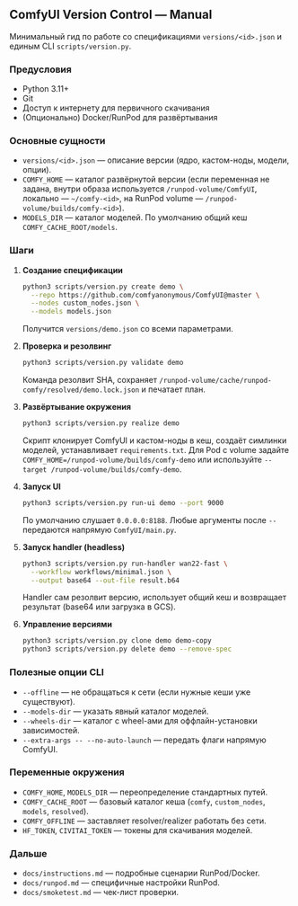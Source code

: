 ## ComfyUI Version Control — Manual

Минимальный гид по работе со спецификациями `versions/<id>.json` и единым CLI `scripts/version.py`.

### Предусловия

-   Python 3.11+
-   Git
-   Доступ к интернету для первичного скачивания
-   (Опционально) Docker/RunPod для развёртывания

### Основные сущности

-   `versions/<id>.json` — описание версии (ядро, кастом-ноды, модели, опции).
-   `COMFY_HOME` — каталог развёрнутой версии (если переменная не задана, внутри образа используется `/runpod-volume/ComfyUI`, локально — `~/comfy-<id>`, на RunPod volume — `/runpod-volume/builds/comfy-<id>`).
-   `MODELS_DIR` — каталог моделей. По умолчанию общий кеш `COMFY_CACHE_ROOT/models`.

### Шаги

1. **Создание спецификации**

    ```bash
    python3 scripts/version.py create demo \
      --repo https://github.com/comfyanonymous/ComfyUI@master \
      --nodes custom_nodes.json \
      --models models.json
    ```

    Получится `versions/demo.json` со всеми параметрами.

2. **Проверка и резолвинг**

    ```bash
    python3 scripts/version.py validate demo
    ```

    Команда резолвит SHA, сохраняет `/runpod-volume/cache/runpod-comfy/resolved/demo.lock.json` и печатает план.

3. **Развёртывание окружения**

    ```bash
    python3 scripts/version.py realize demo
    ```

    Скрипт клонирует ComfyUI и кастом-ноды в кеш, создаёт симлинки моделей, устанавливает `requirements.txt`. Для Pod с volume задайте `COMFY_HOME=/runpod-volume/builds/comfy-demo` или используйте `--target /runpod-volume/builds/comfy-demo`.

4. **Запуск UI**

    ```bash
    python3 scripts/version.py run-ui demo --port 9000
    ```

    По умолчанию слушает `0.0.0.0:8188`. Любые аргументы после `--` передаются напрямую `ComfyUI/main.py`.

5. **Запуск handler (headless)**

    ```bash
    python3 scripts/version.py run-handler wan22-fast \
      --workflow workflows/minimal.json \
      --output base64 --out-file result.b64
    ```

    Handler сам резолвит версию, использует общий кеш и возвращает результат (base64 или загрузка в GCS).

6. **Управление версиями**

    ```bash
    python3 scripts/version.py clone demo demo-copy
    python3 scripts/version.py delete demo --remove-spec
    ```

### Полезные опции CLI

-   `--offline` — не обращаться к сети (если нужные кеши уже существуют).
-   `--models-dir` — указать явный каталог моделей.
-   `--wheels-dir` — каталог с wheel-ами для оффлайн-установки зависимостей.
-   `--extra-args -- --no-auto-launch` — передать флаги напрямую ComfyUI.

### Переменные окружения

-   `COMFY_HOME`, `MODELS_DIR` — переопределение стандартных путей.
-   `COMFY_CACHE_ROOT` — базовый каталог кеша (`comfy`, `custom_nodes`, `models`, `resolved`).
-   `COMFY_OFFLINE` — заставляет resolver/realizer работать без сети.
-   `HF_TOKEN`, `CIVITAI_TOKEN` — токены для скачивания моделей.

### Дальше

-   `docs/instructions.md` — подробные сценарии RunPod/Docker.
-   `docs/runpod.md` — специфичные настройки RunPod.
-   `docs/smoketest.md` — чек-лист проверки.
